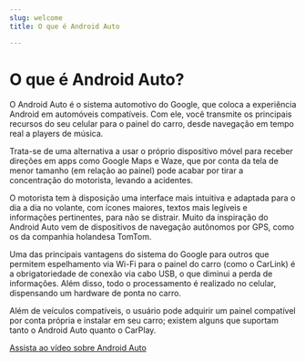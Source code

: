 ```yaml
---
slug: welcome
title: O que é Android Auto

---
```

# O que é Android Auto?

O Android Auto é o sistema automotivo do Google, que coloca a experiência Android em automóveis compatíveis. Com ele, você transmite os principais recursos do seu celular para o painel do carro, desde navegação em tempo real a players de música.

Trata-se de uma alternativa a usar o próprio dispositivo móvel para receber direções em apps como Google Maps e Waze, que por conta da tela de menor tamanho (em relação ao painel) pode acabar por tirar a concentração do motorista, levando a acidentes.

O motorista tem à disposição uma interface mais intuitiva e adaptada para o dia a dia no volante, com ícones maiores, textos mais legíveis e informações pertinentes, para não se distrair. Muito da inspiração do Android Auto vem de dispositivos de navegação autônomos por GPS, como os da companhia holandesa TomTom.

Uma das principais vantagens do sistema do Google para outros que permitem espelhamento via Wi-Fi para o painel do carro (como o CarLink) é a obrigatoriedade de conexão via cabo USB, o que diminui a perda de informações. Além disso, todo o processamento é realizado no celular, dispensando um hardware de ponta no carro.

Além de veículos compatíveis, o usuário pode adquirir um painel compatível por conta própria e instalar em seu carro; existem alguns que suportam tanto o Android Auto quanto o CarPlay.

[Assista ao vídeo sobre Android Auto](https://youtu.be/Ht8yzpIV9M0)
